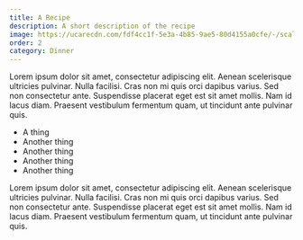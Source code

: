 ```yaml
---
title: A Recipe
description: A short description of the recipe
image: https://ucarecdn.com/fdf4cc1f-5e3a-4b85-9ae5-80d4155a0cfe/-/scale_crop/768x768/smart/fpo-table-2.jpg
order: 2
category: Dinner
---
```

Lorem ipsum dolor sit amet, consectetur adipiscing elit. Aenean scelerisque ultricies pulvinar. Nulla facilisi. Cras non mi quis orci dapibus varius. Sed non consectetur ante. Suspendisse placerat eget est sit amet mollis. Nam id lacus diam. Praesent vestibulum fermentum quam, ut tincidunt ante pulvinar quis.

* A thing
* Another thing
* Another thing
* Another thing
* Another thing

Lorem ipsum dolor sit amet, consectetur adipiscing elit. Aenean scelerisque ultricies pulvinar. Nulla facilisi. Cras non mi quis orci dapibus varius. Sed non consectetur ante. Suspendisse placerat eget est sit amet mollis. Nam id lacus diam. Praesent vestibulum fermentum quam, ut tincidunt ante pulvinar quis.
